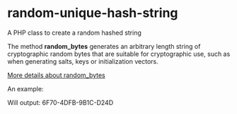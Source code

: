 # random-unique-hash-string
A PHP class to create a random hashed string

The method **random_bytes** generates an arbitrary length string of cryptographic random bytes that are suitable for cryptographic use, such as when generating salts, keys or initialization vectors.

[More details about random_bytes](https://www.php.net/manual/en/function.random-bytes.php)

An example:


Will output:
6F70-4DFB-9B1C-D24D
